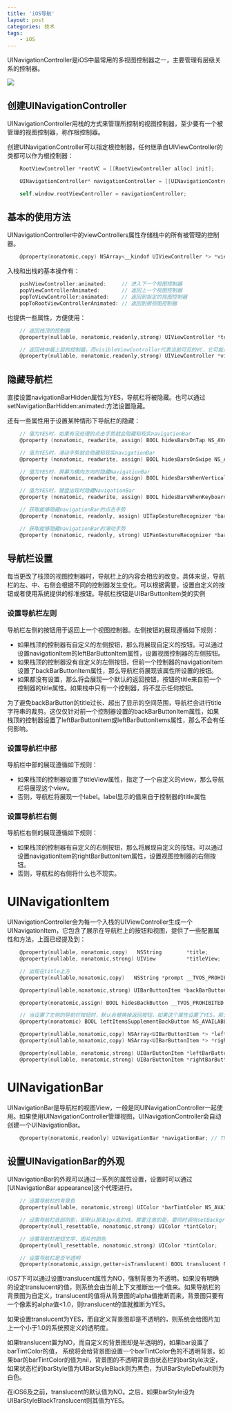 ```yaml
---
title: 'iOS导航'
layout: post
categories: 技术
tags:
    - iOS
---
```


UINavigationController是iOS中最常用的多视图控制器之一，主要管理有层级关系的控制器。

![](/../img/2016-08-10/navigation_interface_2x.png)

## 创建UINavigationController

UINavigationController用栈的方式来管理所控制的视图控制器，至少要有一个被管理的视图控制器，称作根控制器。

创建UINavigationController可以指定根控制器，任何继承自UIViewController的类都可以作为根控制器：

```objectivec
    RootViewController *rootVC = [[RootViewController alloc] init];

    UINavigationController* navigationController = [[UINavigationController alloc] initWithRootViewController:rootVC];

    self.window.rootViewController = navigationController;
```

## 基本的使用方法 

UINavigationController中的viewControllers属性存储栈中的所有被管理的控制器。

```objectivec
    @property(nonatomic,copy) NSArray<__kindof UIViewController *> *viewControllers;
```

入栈和出栈的基本操作有：

```objectivec
    pushViewController:animated:     // 进入下一个视图控制器
    popViewControllerAnimated:       // 返回上一个视图控制器
    popToViewController:animated:    // 返回到指定的视图控制器
    popToRootViewControllerAnimated: // 返回到根视图控制器
```

也提供一些属性，方便使用：

```objectivec
    // 返回栈顶的控制器
    @property(nullable, nonatomic,readonly,strong) UIViewController *topViewController;

    // 返回栈中最上层的控制器，而visibleViewController代表当前可见的VC，它可能是topViewController，也可能是当前topViewController present出来的VC。因此UINavigationController的这两个属性通常情况下是一样，但也有可能不同。
    @property(nullable, nonatomic,readonly,strong) UIViewController *visibleViewController;
```

## 隐藏导航栏 

直接设置navigationBarHidden属性为YES，导航栏将被隐藏。也可以通过setNavigationBarHidden:animated:方法设置隐藏。

还有一些属性用于设置某种情形下导航栏的隐藏：

```objectivec
    // 值为YES时，如果有没处理的点击手势就会隐藏和现实navigationBar
    @property (nonatomic, readwrite, assign) BOOL hidesBarsOnTap NS_AVAILABLE_IOS(8_0) __TVOS_PROHIBITED;

    // 值为YES时，滑动手势就会隐藏和现实navigationBar
    @property (nonatomic, readwrite, assign) BOOL hidesBarsOnSwipe NS_AVAILABLE_IOS(8_0) __TVOS_PROHIBITED;

    // 值为YES时，屏幕为横向方向时隐藏NavigationBar
    @property (nonatomic, readwrite, assign) BOOL hidesBarsWhenVerticallyCompact NS_AVAILABLE_IOS(8_0) __TVOS_PROHIBITED;

    // 值为YES时，键盘出现时隐藏NavigationBar 
    @property (nonatomic, readwrite, assign) BOOL hidesBarsWhenKeyboardAppears NS_AVAILABLE_IOS(8_0) __TVOS_PROHIBITED;

    // 获取能够隐藏navigationBar的点击手势 
    @property (nonatomic, readonly, assign) UITapGestureRecognizer *barHideOnTapGestureRecognizer NS_AVAILABLE_IOS(8_0) __TVOS_PROHIBITED;

    // 获取能够隐藏navigationBar的滑动手势
    @property (nonatomic, readonly, strong) UIPanGestureRecognizer *barHideOnSwipeGestureRecognizer NS_AVAILABLE_IOS(8_0) __TVOS_PROHIBITED;
```

## 导航栏设置 

每当更改了栈顶的视图控制器时，导航栏上的内容会相应的改变。具体来说，导航栏的左、中、右侧会根据不同的控制器发生变化。可以根据需要，设置自定义的按钮或者使用系统提供的标准按钮。导航栏按钮是UIBarButtonItem类的实例

### 设置导航栏左则 

导航栏左侧的按钮用于返回上一个视图控制器。左侧按钮的展现遵循如下规则：

- 如果栈顶的控制器有自定义的左侧按钮，那么将展现自定义的按钮。可以通过设置navigationItem的leftBarButtonItem属性，设置视图控制器的左侧按钮。
- 如果栈顶的控制器没有自定义的左侧按钮，但前一个控制器的navigationItem设置了backBarButtonItem属性，那么导航栏将展现该属性所设置的按钮。
- 如果都没有设置，那么将会展现一个默认的返回按钮，按钮的title来自前一个控制器的title属性。如果栈中只有一个控制器，将不显示任何按钮。

为了避免backBarButton的title过长、超出了显示的空间范围，导航栏会进行title字符串的裁剪。这仅仅针对前一个控制器设置的backBarButtonItem属性，如果栈顶的控制器设置了leftBarButtonItem或leftBarButtonItems属性，那么不会有任何影响。

### 设置导航栏中部 

导航栏中部的展现遵循如下规则：

- 如果栈顶的控制器设置了titleView属性，指定了一个自定义的view，那么导航栏将展现这个view。
- 否则，导航栏将展现一个label。label显示的值来自于控制器的title属性

### 设置导航栏右侧 

导航栏右侧的展现遵循如下规则：

- 如果栈顶的控制器有自定义的右侧按钮，那么将展现自定义的按钮。可以通过设置navigationItem的rightBarButtonItem属性，设置视图控制器的右侧按钮。
- 否则，导航栏的右侧将什么也不现实。

# UINavigationItem

UINavigationController会为每一个入栈的UIViewController生成一个UINavigationItem，它包含了展示在导航栏上的按钮和视图，提供了一些配置属性和方法，上面已经提及到：

```objectivec
    @property(nullable, nonatomic,copy)   NSString        *title; 
    @property(nullable, nonatomic,strong) UIView          *titleView;

    // 出现在title上方
    @property(nullable,nonatomic,copy)   NSString *prompt __TVOS_PROHIBITED;

    @property(nullable,nonatomic,strong) UIBarButtonItem *backBarButtonItem __TVOS_PROHIBITED;

    @property(nonatomic,assign) BOOL hidesBackButton __TVOS_PROHIBITED;

    // 当设置了左侧的导航栏按钮时，默认会替换掉返回按钮。如果这个属性设置了YES，那么将不会替换，自定义的左侧导航按钮将添加在返回按钮之后。默认为NO。
    @property(nonatomic) BOOL leftItemsSupplementBackButton NS_AVAILABLE_IOS(5_0) __TVOS_PROHIBITED;

    @property(nullable,nonatomic,copy) NSArray<UIBarButtonItem *> *leftBarButtonItems NS_AVAILABLE_IOS(5_0);
    @property(nullable,nonatomic,copy) NSArray<UIBarButtonItem *> *rightBarButtonItems NS_AVAILABLE_IOS(5_0);

    @property(nullable, nonatomic,strong) UIBarButtonItem *leftBarButtonItem;
    @property(nullable, nonatomic,strong) UIBarButtonItem *rightBarButtonItem;
```



# UINavigationBar

UINavigationBar是导航栏的视图View，一般是同UINavigationController一起使用。如果使用UINavigationController管理视图，UINavigationController会自动创建一个UINavigationBar。

```objectivec
    @property(nonatomic,readonly) UINavigationBar *navigationBar; // The navigation bar managed by the controller. Pushing, popping or setting navigation items on a managed navigation bar is not supported.
```

## 设置UINavigationBar的外观

UINavigationBar的外观可以通过一系列的属性设置，设置时可以通过[UINavigationBar appearance]这个代理进行。

```objectivec
    // 设置导航栏的背景色
    @property(nullable, nonatomic,strong) UIColor *barTintColor NS_AVAILABLE_IOS(7_0) UI_APPEARANCE_SELECTOR;

    // 设置导航栏底部阴影，即默认那条1px高的线。需要注意的是，要同时调用setBackgroundImage:forBarMetrics:方法设置背景才会生效
    @property(null_resettable, nonatomic,strong) UIColor *tintColor;

    // 设置导航栏按钮文字、图片的颜色
    @property(null_resettable, nonatomic,strong) UIColor *tintColor;

    // 设置导航栏是否半透明
    @property(nonatomic,assign,getter=isTranslucent) BOOL translucent NS_AVAILABLE_IOS(3_0) UI_APPEARANCE_SELECTOR;
```

iOS7下可以通过设置translucent属性为NO，强制背景为不透明。如果没有明确的设定translucent的值，则系统会由当前上下文推断出一个值来。如果导航栏的背景图为自定义，translucent的值将从背景图的alpha值推断而来，背景图只要有一个像素的alpha值<1.0，则translucent的值就推断为YES。

如果设置translucent为YES，而自定义背景图却是不透明的，则系统会给图片加上一个小于1.0的系统预定义的透明度。

如果translucent置为NO，而自定义的背景图却是半透明的，如果bar设置了barTintColor的值， 系统将会给背景图设置一个barTintColor色的不透明背景。如果bar的barTintColor的值为nil，背景图的不透明背景由状态栏的barStyle决定，如果状态栏的barStyle值为UIBarStyleBlack则为黑色，为UIBarStyleDefault则为白色。

在iOS6及之前，translucent的默认值为NO。之后，如果barStyle设为UIBarStyleBlackTranslucent则其值为YES。







